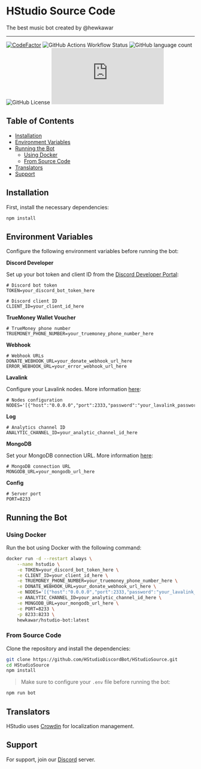 # HStudio Source Code

The best music bot created by @hewkawar

---

[![CodeFactor](https://www.codefactor.io/repository/github/hstudiodiscordbot/hstudiosource/badge)](https://www.codefactor.io/repository/github/hstudiodiscordbot/hstudiosource)
![GitHub Actions Workflow Status](https://img.shields.io/github/actions/workflow/status/HStudioDiscordBot/HStudioSource/build.yml)
![GitHub language count](https://img.shields.io/github/languages/count/HStudioDiscordBot/HStudioSource)
![GitHub License](https://img.shields.io/github/license/HStudioDiscordBot/HStudioSource)
![GitHub package.json prod dependency version](https://img.shields.io/github/package-json/dependency-version/HStudioDiscordBot/HStudioSource/moonlink.js)

## Table of Contents

- [Installation](#installation)
- [Environment Variables](#environment-variables)
- [Running the Bot](#running-the-bot)
  - [Using Docker](#using-docker)
  - [From Source Code](#from-source-code)
- [Translators](#translators)
- [Support](#support)

## Installation

First, install the necessary dependencies:

```bash
npm install
```

## Environment Variables

Configure the following environment variables before running the bot:

**Discord Developer**

Set up your bot token and client ID from the [Discord Developer Portal](https://discord.com/developers/applications):

```dotenv
# Discord bot token
TOKEN=your_discord_bot_token_here

# Discord client ID
CLIENT_ID=your_client_id_here
```

**TrueMoney Wallet Voucher**

```dotenv
# TrueMoney phone number
TRUEMONEY_PHONE_NUMBER=your_truemoney_phone_number_here
```

**Webhook**

```dotenv
# Webhook URLs
DONATE_WEBHOOK_URL=your_donate_webhook_url_here
ERROR_WEBHOOK_URL=your_error_webhook_url_here
```

**Lavalink**

Configure your Lavalink nodes. More information [here](https://lavalink.dev/):

```dotenv
# Nodes configuration
NODES='[{"host":"0.0.0.0","port":2333,"password":"your_lavalink_password","secure":false}]'
```

**Log**

```dotenv
# Analytics channel ID
ANALYTIC_CHANNEL_ID=your_analytic_channel_id_here
```

**MongoDB**

Set your MongoDB connection URL. More information [here](https://www.mongodb.com/):

```dotenv
# MongoDB connection URL
MONGODB_URL=your_mongodb_url_here
```

**Config**

```dotenv
# Server port
PORT=8233
```

## Running the Bot

### Using Docker

Run the bot using Docker with the following command:

```bash
docker run -d --restart always \
    --name hstudio \
    -e TOKEN=your_discord_bot_token_here \
    -e CLIENT_ID=your_client_id_here \
    -e TRUEMONEY_PHONE_NUMBER=your_truemoney_phone_number_here \
    -e DONATE_WEBHOOK_URL=your_donate_webhook_url_here \
    -e NODES='[{"host":"0.0.0.0","port":2333,"password":"your_lavalink_password","secure":false}]' \
    -e ANALYTIC_CHANNEL_ID=your_analytic_channel_id_here \
    -e MONGODB_URL=your_mongodb_url_here \
    -e PORT=8233 \
    -p 8233:8233 \
    hewkawar/hstudio-bot:latest
```

### From Source Code

Clone the repository and install the dependencies:

```bash
git clone https://github.com/HStudioDiscordBot/HStudioSource.git
cd HStudioSource
npm install
```

> Make sure to configure your `.env` file before running the bot:

```bash
npm run bot
```

## Translators

HStudio uses [Crowdin](https://crowdin.com/project/hstudiodiscordbot) for localization management.

## Support

For support, join our [Discord](https://discord.gg/gAdjmmHxBQ) server.